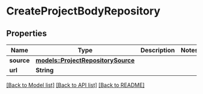 # CreateProjectBodyRepository

## Properties

Name | Type | Description | Notes
------------ | ------------- | ------------- | -------------
**source** | [**models::ProjectRepositorySource**](ProjectRepositorySource.md) |  | 
**url** | **String** |  | 

[[Back to Model list]](../README.md#documentation-for-models) [[Back to API list]](../README.md#documentation-for-api-endpoints) [[Back to README]](../README.md)


